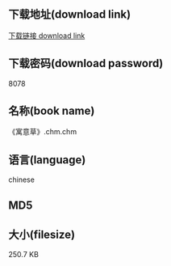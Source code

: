 ## 下载地址(download link)
[下载链接 download link](https://tutu365.netlify.app/?s=%E3%80%8A%E5%AF%93%E6%84%8F%E8%8D%89%E3%80%8B.chm)

## 下载密码(download password)
8078

## 名称(book name)
《寓意草》.chm.chm

## 语言(language)
chinese

## MD5


## 大小(filesize)
250.7 KB
